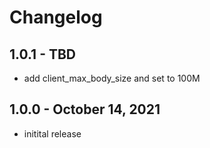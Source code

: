 # Changelog

## 1.0.1 - TBD
- add client_max_body_size and set to 100M

## 1.0.0 - October 14, 2021
- initital release